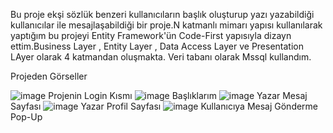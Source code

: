   Bu proje ekşi sözlük benzeri kullanıcıların başlık oluşturup yazı yazabildiği kullanıcılar ile mesajlaşabildiği bir proje.N katmanlı mimarı yapısı kullanılarak yaptığım bu projeyi Entity Framework'ün Code-First yapısıyla dizayn ettim.Business Layer , Entity Layer , Data Access Layer ve Presentation LAyer olarak 4 katmandan oluşmakta. Veri tabanı olarak Mssql kullandım.

Projeden Görseller

![image](https://user-images.githubusercontent.com/61081981/182360212-a72bf78d-efe5-4949-bc6f-a6ddcae88102.png)
Projenin Login Kısmı
![image](https://user-images.githubusercontent.com/61081981/182360871-e8870e6a-0994-4790-a560-6d8baf375782.png)
Başlıklarım
![image](https://user-images.githubusercontent.com/61081981/182360972-fe6632fc-1ec8-4fc8-a55b-1a81075fd76e.png)
Yazar Mesaj Sayfası
![image](https://user-images.githubusercontent.com/61081981/182361143-b0e13e5e-5154-4f69-8bc3-fd7e8b24648d.png)
Yazar Profil Sayfası
![image](https://user-images.githubusercontent.com/61081981/182361426-e1e64167-2022-4c70-be7d-1ef07cba89f3.png)
Kullanıcıya Mesaj Gönderme Pop-Up
